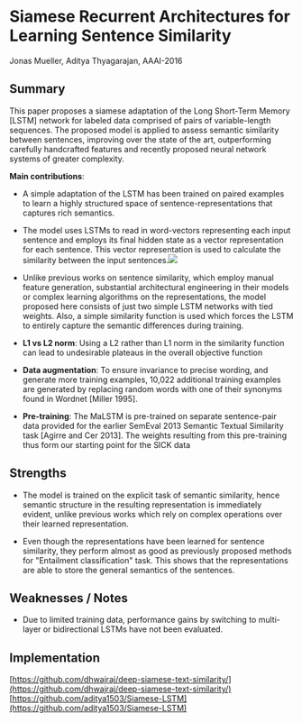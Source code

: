 
# Siamese Recurrent Architectures for Learning Sentence Similarity

Jonas Mueller, Aditya Thyagarajan, AAAI-2016

## Summary

This paper proposes a siamese adaptation of the Long Short-Term Memory \[LSTM\] network for labeled data comprised of pairs of variable-length sequences. The proposed model is applied to assess semantic similarity between sentences, improving over the state of the art, outperforming carefully handcrafted features and recently proposed neural network systems of greater complexity.

**Main contributions**:

-   A simple adaptation of the LSTM has been trained on paired examples to learn a highly structured space of sentence-representations that captures rich semantics.
    
-   The model uses LSTMs to read in word-vectors representing each input sentence and employs its final hidden state as a vector representation for each sentence. This vector representation is used to calculate the similarity between the input sentences.![](https://lh4.googleusercontent.com/k4yl5iF05iwpY4PKwdgt3k9Xq3Uoh9FOPfkqQsyfqO8ebWM935__OpOCBfqDXCt__AKqDX-XAPzLIBMzeJQRMbJB2maYDEpERQfemcLJS8XALxI4LRa2QGdTmhWFZHmwWDiQQqd4)
    

  
  

-   Unlike previous works on sentence similarity, which employ manual feature generation, substantial architectural engineering in their models or complex learning algorithms on the representations, the model proposed here consists of just two simple LSTM networks with tied weights. Also, a simple similarity function is used which forces the LSTM to entirely capture the semantic differences during training.
    
-   **L1 vs L2 norm**: Using a L2 rather than L1 norm in the similarity function can lead to undesirable plateaus in the overall objective function
    

-   **Data augmentation**: To ensure invariance to precise wording, and generate more training examples, 10,022 additional training examples are generated by replacing random words with one of their synonyms found in Wordnet \[Miller 1995\].
    

-   **Pre-training**: The MaLSTM is pre-trained on separate sentence-pair data provided for the earlier SemEval 2013 Semantic Textual Similarity task \[Agirre and Cer 2013\]. The weights resulting from this pre-training thus form our starting point for the SICK data
    

## Strengths

-   The model is trained on the explicit task of semantic similarity, hence semantic structure in the resulting representation is immediately evident, unlike previous works which rely on complex operations over their learned representation.
    
-   Even though the representations have been learned for sentence similarity, they perform almost as good as previously proposed methods for "Entailment classification" task. This shows that the representations are able to store the general semantics of the sentences.
    

## Weaknesses / Notes

-   Due to limited training data, performance gains by switching to multi-layer or bidirectional LSTMs have not been evaluated.
    

  
  

## Implementation

[https://github.com/dhwajraj/deep-siamese-text-similarity/](https://github.com/dhwajraj/deep-siamese-text-similarity/)  
[https://github.com/aditya1503/Siamese-LSTM](https://github.com/aditya1503/Siamese-LSTM)